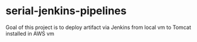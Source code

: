 # serial-jenkins-pipelines
Goal of this project is to deploy artifact via Jenkins from local vm to Tomcat installed in AWS vm
